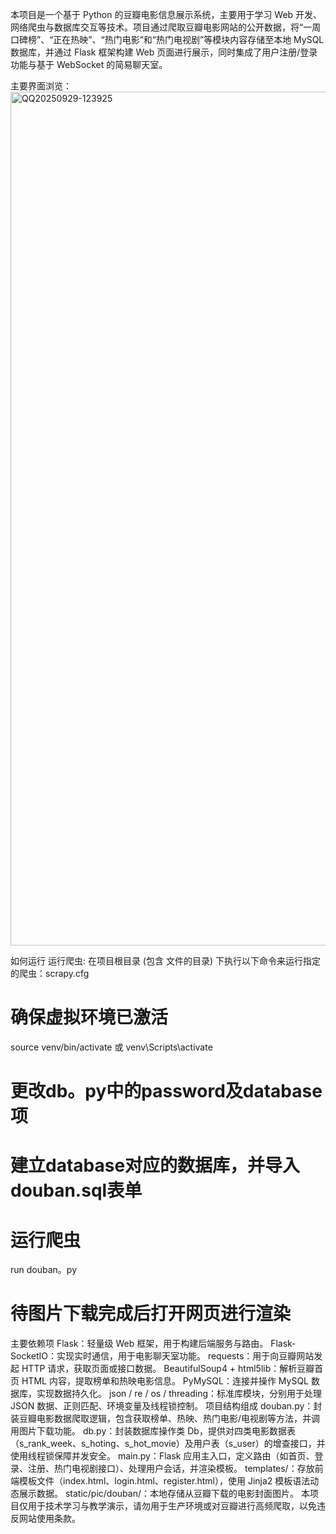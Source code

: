 本项目是一个基于 Python 的豆瓣电影信息展示系统，主要用于学习 Web 开发、网络爬虫与数据库交互等技术。项目通过爬取豆瓣电影网站的公开数据，将“一周口碑榜”、“正在热映”、“热门电影”和“热门电视剧”等模块内容存储至本地 MySQL 数据库，并通过 Flask 框架构建 Web 页面进行展示，同时集成了用户注册/登录功能与基于 WebSocket 的简易聊天室。

主要界面浏览：
<img width="1780" height="1366" alt="QQ20250929-123925" src="https://github.com/user-attachments/assets/d265d347-f5fb-424d-a9cc-1251da9b5562" />

如何运行 
运行爬虫: 在项目根目录 (包含 文件的目录) 下执行以下命令来运行指定的爬虫：scrapy.cfg
# 确保虚拟环境已激活
 source venv/bin/activate 或 venv\Scripts\activate
# 更改db。py中的password及database项
# 建立database对应的数据库，并导入douban.sql表单
# 运行爬虫
run douban。py
# 待图片下载完成后打开网页进行渲染

主要依赖项
Flask：轻量级 Web 框架，用于构建后端服务与路由。
Flask-SocketIO：实现实时通信，用于电影聊天室功能。
requests：用于向豆瓣网站发起 HTTP 请求，获取页面或接口数据。
BeautifulSoup4 + html5lib：解析豆瓣首页 HTML 内容，提取榜单和热映电影信息。
PyMySQL：连接并操作 MySQL 数据库，实现数据持久化。
json / re / os / threading：标准库模块，分别用于处理 JSON 数据、正则匹配、环境变量及线程锁控制。
项目结构组成
douban.py：封装豆瓣电影数据爬取逻辑，包含获取榜单、热映、热门电影/电视剧等方法，并调用图片下载功能。
db.py：封装数据库操作类 Db，提供对四类电影数据表（s_rank_week、s_hoting、s_hot_movie）及用户表（s_user）的增查接口，并使用线程锁保障并发安全。
main.py：Flask 应用主入口，定义路由（如首页、登录、注册、热门电视剧接口）、处理用户会话，并渲染模板。
templates/：存放前端模板文件（index.html、login.html、register.html），使用 Jinja2 模板语法动态展示数据。
static/pic/douban/：本地存储从豆瓣下载的电影封面图片。
本项目仅用于技术学习与教学演示，请勿用于生产环境或对豆瓣进行高频爬取，以免违反网站使用条款。
